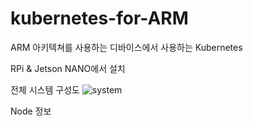 # kubernetes-for-ARM

ARM 아키텍쳐를 사용하는 디바이스에서 사용하는 Kubernetes

RPi & Jetson NANO에서 설치

전체 시스템 구성도
![system](https://user-images.githubusercontent.com/68526662/123538422-d16f3500-d76f-11eb-8473-1a7b05a242bf.PNG)

Node 정보
